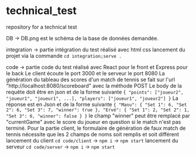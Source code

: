 # technical_test
repository for a technical test

DB -> DB.png est le schéma de la base de données demandée.

integration -> partie intégration du test réalisé avec html css
               lancement du projet via la commande ```cd integration;serve .```

code -> partie code du test réalisé avec React pour le front et Express pour le back
        Le client écoute le port 3000 et le serveur le port 8080
        La génération du tableau des scores d'un match de tennis se fait sur l'url "http://localhost:8080/scoreboard" avec la méthode POST
        Le body de la requête doit être en json et de la forme suivante 
        ```{
          "points": ["joueur2", "joueur1", "joueur1", ...],
          "players": ["joueur1", "joueur2"]
        }```
        La réponse est en Json et de la forme suivante
        ```{
          "Manu": {
            "Set 1": 6,
            "Set 2": 6,
            "Set 3": 7,
            "winner": true
          },
          "Ervé": {
            "Set 1": 2,
            "Set 2": 1,
            "Set 3": 6,
            "winner": false
          }
        }```
        le champ "winner" peut être remplacé par "currentGame" avec le score du joueur en question si le match n'est pas terminé.
        Pour la partie client, le formulaire de génération de faux match de tennis nécessite que les 2 champs de noms soit remplis et soit différent
        lancement du client ```cd code/client``` -> ```npm i``` -> ```npm start```
        lancement du serveur ```cd code/server``` -> ```npm i``` -> ```npm start```
